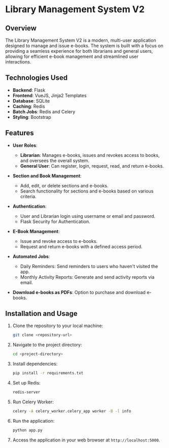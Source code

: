 # Library Management System V2

## Overview

The Library Management System V2 is a modern, multi-user application designed to manage and issue e-books. The system is built with a focus on providing a seamless experience for both librarians and general users, allowing for efficient e-book management and streamlined user interactions.

## Technologies Used

- **Backend**: Flask
- **Frontend**: VueJS, Jinja2 Templates
- **Database**: SQLite
- **Caching**: Redis
- **Batch Jobs**: Redis and Celery
- **Styling**: Bootstrap

## Features

- **User Roles**:
    - **Librarian**: Manages e-books, issues and revokes access to books, and oversees the overall system.
    - **General User**: Can register, login, request, read, and return e-books.

- **Section and Book Management**:
     - Add, edit, or delete sections and e-books.
     - Search functionality for sections and e-books based on various criteria.

- **Authentication**:
    - User and Librarian login using username or email and password.
    - Flask Security for Authentication.

- **E-Book Management**:
    - Issue and revoke access to e-books.
    - Request and return e-books with a defined access period.

- **Automated Jobs**:
    - Daily Reminders: Send reminders to users who haven't visited the app.
    - Monthly Activity Reports: Generate and send activity reports via email.

- **Download e-books as PDFs**: Option to purchase and download e-books.

## Installation and Usage

1. Clone the repository to your local machine:

    ```bash
    git clone <repository-url>
    ```

2. Navigate to the project directory:

    ```bash
    cd <project-directory>
    ```

3. Install dependencies:

    ```bash
    pip install -r requirements.txt
    ```

4. Set up Redis:
    ```bash
    redis-server
    ```

5. Run Celery Worker:
    ```bash
    celery -A celery_worker.celery_app worker -B -l info
    ```

6. Run the application:

    ```bash
    python app.py
    ```

5. Access the application in your web browser at `http://localhost:5000`.

